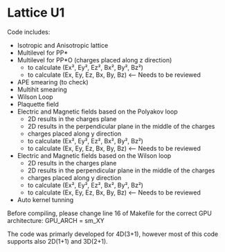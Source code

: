 # Lattice U1

Code includes:
- Isotropic and Anisotropic lattice
- Multilevel for PP*
- Multilevel for PP*O (charges placed along z direction)
  - to calculate (Ex², Ey², Ez², Bx², By², Bz²)
  - to calculate (Ex, Ey, Ez, Bx, By, Bz)  <-- Needs to be reviewed
- APE smearing (to check)
- Multihit smearing
- Wilson Loop
- Plaquette field
- Electric and Magnetic fields based on the Polyakov loop
  - 2D results in the charges plane
  - 2D results in the perpendicular plane in the middle of the charges
  - charges placed along y direction
  - to calculate (Ex², Ey², Ez², Bx², By², Bz²)
  - to calculate (Ex, Ey, Ez, Bx, By, Bz)  <-- Needs to be reviewed
- Electric and Magnetic fields based on the Wilson loop
  - 2D results in the charges plane
  - 2D results in the perpendicular plane in the middle of the charges
  - charges placed along y direction
  - to calculate (Ex², Ey², Ez², Bx², By², Bz²)
  - to calculate (Ex, Ey, Ez, Bx, By, Bz)  <-- Needs to be reviewed
- Auto kernel tunning

Before compiling, please change line 16 of Makefile for the correct GPU architecture:
GPU_ARCH = sm_XY

The code was primarly developed for 4D(3+1), however most of this code supports also 2D(1+1) and 3D(2+1).
